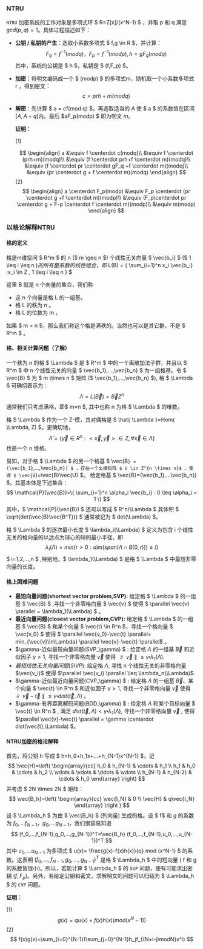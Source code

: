 ### NTRU

`NTRU` 加密系统的工作对象是多项式环 $ R=Z[x]/(x^N-1) $ ，并取 p 和 q 满足 $gcd(p,q)=1$。具体过程描述如下：

- **公钥 / 私钥的产生**：选取小系数多项式 $ f,g \in R $，并计算：
  $$
  F_q=f^{-1}(mod q)，F_p=f^{-1}(mod p),h=gF_q(modq)
  $$
  其中，系统的公钥是 $ h $，私钥是 $ (f,F_p) $。

- **加密**：将明文编码成一个 $ (modp) $ 的多项式m，随机取一个小系数多项式 r ，得到密文：
  $$
  c = prh + m(modq)
  $$

- **解密**：先计算 $ a = cf(mod q) $，再选取适当的 $A$ 使 $ a $ 的系数皆在区间 $[A,A+q]$内。最后 $aF_p(modp) $ 即为明文 $m$。

  **证明：**

  (1)

  
  $$
  \begin{align}
  a &\equiv f \centerdot c(modq)\\
  &\equiv f \centerdot (prh+m)(modq)\\
  &\equiv (f \centerdot prh+f \centerdot m)(modq)\\
  &\equiv (f \centerdot pr \centerdot gF_q +f \centerdot m)(modq)\\
  &\equiv (pr \centerdot g + f \centerdot m)(modq)
  \end{align}
  $$
  (2)
  $$
  \begin{align}
  a \centerdot F_p(modp) &\equiv F_p \centerdot (pr \centerdot g +f \centerdot m)(modp)\\
  &\equiv (F_p\centerdot pr \centerdot g + F-p \centerdot f \centerdot m)(modp)\\
  &\equiv m(modp)
  \end{align}
  $$

### 以格论解释NTRU

#### 格的定义

格是m维空间 $ R^m $ 的 n ($ m \geq n $) 个线性无关向量 $ \vec{b_i} $ ($ 1 \leq i \leq n $) 的所有整系数的线性组合，即$ L(B) = \{ \sum_{i=1}^n x_i \vec{b_i} :x_i \in Z , 1 \leq i \leq n \} $ 

这里 B 就是 n 个向量的集合，我们称

- 这 n 个向量是格 L 的一组基。
- 格 L 的秩为 n 。
- 格 L 的位数为 m 。

如果 $ m = n $，那么我们称这个格是满秩的。当然也可以是其它群，不是 $ R^m $ 。

#### 格、相关计算问题（了解）

一个秩为 n 的格 $ \Lambda $ 是 $ R^m $ 中的一个离散加法子群，并且以 $ R^m $ 中 n 个线性无关的向量 $ \vec{b_1},...,\vec{b_n} $ 为一组格基。令 $ \vec{B} $ 为 $ m \times n $ 矩阵 ($ \vec{b_1},...,\vec{b_n} $), 格 $ \Lambda $ 可确切表示为：
$$
\Lambda = L(\vec{B})=\vec{B} Z^n
$$
通常我们只考虑满格，即$ m=n $, 其中也称 n 为格 $ \Lambda $ 的维数。

格 $ \Lambda $ 作为一个 Z-模，其对偶格是 $ \hat{ \Lambda }=Hom( \Lambda, Z) $，更确切地，
$$
\hat{\Lambda}=\{\vec{y}\in R^n:<\vec{x},\vec{y}>\in Z,\forall \vec{x}\in \Lambda \}
$$
也是一个 n 维格。

易知，对于格 $ \Lambda $ 的另一个格基 $ \vec{B`} = (\vec{b_1`},...,\vec{b_n`}) $ ，存在一个幺模矩阵 $ U \in Z^{n \times n}$ ，使得 $ \vec{B`}=\vec{B}\vec{U} $。 给定格基  $ \vec{B}=(\vec{b_1},...\vec{b_n}) $，其基本体是下述集合：
$$
\mathcal{P}(\vec{B})=\{ \sum_{i=1}^n \alpha_i \vec{b_i} : 0 \leq \alpha_i < 1 \}
$$
其中，$ \mathcal{P}(\vec{B}) $ 还可以写成 $ R^n/\Lambda $ 其体积 $ \sqrt{det(\vec{B}\vec{B^T})} $ 通常被记为 $ det(\Lambda) $。

格 $ \Lambda $ 的逐次最小长度 $ \lambda_i(\Lambda) $ 定义为包含 i 个线性无关的格向量的以远点为球心的球的最小半径，即
$$
\lambda_i(\Lambda)=min\{r>0:dim(span(\Lambda \cap B(0,r)))\geq i\}
$$
$ i=1,2,...,n $ ,特别地，$ \lambda_1(\Lambda) $ 是格 $ \Lambda $ 中最短非零向量的长度。

#### 格上困难问题

- **最短向量问题(shortest vector problem,SVP):** 给定格 $ \Lambda $ 的一组基 $ \vec{B} $ ,寻找一个非零格向量 $ \vec{v} $ 使得 $ \parallel \vec{v} \parallel = \lambda_1(\Lambda) $ 。
- **最近向量问题(closest vector problem,CVP):** 给定格 $ \Lambda $ 的一组基 $ \vec{B} $ 和某个向量 $ \vec{t} \in R^n $，寻找一个格向量 $ \vec{v_0} $ 使得 $ \parallel \vec{v_0}-\vec{t} \parallel= min_{\vec{v}\in\Lambda} \parallel \vec{v}-\vec{t} \parallel$ 。
- $\gamma-近似最短向量问题(SVP_\gamma) $  : 给定格 $\Lambda$ 的一组基 $\vec{B}$ 和近似因子 $\gamma > 1$, 寻找一个非零格向量 $\vec{v}$ 使得  $\parallel \vec{v} \parallel \leq \gamma \centerdot \lambda_1(\Lambda)$.
- $最短线性无关向量问题 (SIVP)$: 给定格 $\Lambda$, 寻找 n 个线性无关的非零格向量 $\vec{v_i}$ 使得 $\parallel \vec{v_i} \parallel \leq \lambda_n(\Lambda)$.
-  $\gamma-近似最近向量问题(CVP_\gamma) $  : 给定格 $\Lambda$ 的一组基 $\vec{B}$、某个向量 $ \vec{t} \in R^n $ 和近似因子 $\gamma > 1$, 寻找一个非零格向量 $\vec{v}$ 使得$\parallel \vec{v}-\vec{t} \parallel \leq \gamma \centerdot dist(\vec{t},\Lambda)$ 。
- $\gamma-有界距离解码问题(BDD_\gamma) $ : 给定格 $\Lambda$ 和某个目标向量 $ \vec{t} \in R^n $ , 满足 $dist(\vec{t},\Lambda)<\gamma \centerdot \lambda_1(\Lambda)$, 寻找一个非零格向量 $\vec{v}$ , 使得 $\parallel \vec{v}-\vec{t} \parallel =  \gamma \centerdot dist(\vec{t},\Lambda) $。

#### NTRU加密的格论解释

首先，将公钥 $h$ 写成 $ h=h_0+h_1x+...+h_{N-1}x^{N-1} $，记
$$
\vec{H}=\left( \begin{array}{cc} h_0 & h_{N-1} & \cdots & h_1 \\ h_1 & h_0 & \cdots & h_2 \\ \vdots & \vdots & \ddots & \vdots \\ h_{N-1} & h_{N-2} & \cdots & h_0 \end{array} \right)
$$
并考虑 $ 2N \times 2N $ 矩阵：
$$
\vec{B_h}=\left( \begin{array}{cc} \vec{I_N} & 0 \\ \vec{H} & q\vec{I_N} \end{array} \right )
$$
设 $ \Lambda_h $ 为由 $ \vec{B_h} $ (列向量) 生成的格。设 $ f$ 和 $g$ 的系数为 $f_0,...f_{N-1}$，$g_0,...g_{N-1}$，我们很容易知道
$$
(f_0,...,f_{N-1},g_0,...,g_{N-1})^T=\vec{B_h} (f_0,...,f_{N-1},u_0,...,u_{N-1})^T
$$
其中 $u_0,...u_{N-1}$ 为多项式 $ u(x)= \frac{g(x)-f(x)h(x)}{q} mod (x^N-1) $ 的系数。这表明 $(f_0,...,f_{N-1},g_0,...,g_{N-1})^T$ 是格 $ \Lambda_h $ 中的短向量 ( f 和 g 的系数皆很小)。所以，若能计算 $ \Lambda_h $ 的 `SVP` 问题，便有可能求出密钥 $(f,F_p)$。另外，若给定公钥和密文，求解明文的问题可以归结为 $ \Lambda_h $ 的 `CVP` 问题。

**证明：**

(1)
$$
g(x)=qu(x)+f(x)h(x)(mod(x^N-1))
$$
(2)
$$
f(x)g(x)=\sum_{i=0}^{N-1}(\sum_{j=0}^{N-1}h_jf_{(N+i-j)modN}x^i)
$$
